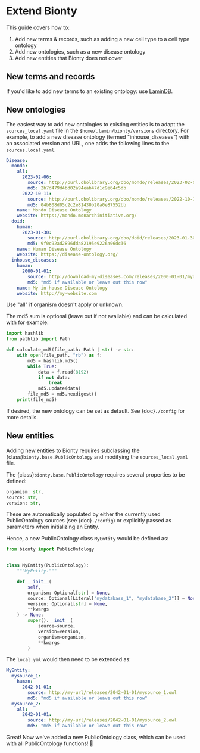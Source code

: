 # Extend Bionty

This guide covers how to:

1. Add new terms & records, such as adding a new cell type to a cell type ontology
2. Add new ontologies, such as a new disease ontology
3. Add new entities that Bionty does not cover

## New terms and records

If you'd like to add new terms to an existing ontology: use [LaminDB](https://lamin.ai/docs).

## New ontologies

The easiest way to add new ontologies to existing entities is to adapt the `sources_local.yaml` file in the `$home/.lamin/bionty/versions` directory.
For example, to add a new disease ontology (termed "inhouse_diseases") with an associated version and URL, one adds the following lines to the `sources.local.yaml`.

```yaml
Disease:
  mondo:
    all:
      2023-02-06:
        source: http://purl.obolibrary.org/obo/mondo/releases/2023-02-06/mondo.owl
        md5: 2b7d479d4bd02a94eab47d1c9e64c5db
      2022-10-11:
        source: http://purl.obolibrary.org/obo/mondo/releases/2022-10-11/mondo.owl
        md5: 04b808d05c2c2e81430b20a0e87552bb
    name: Mondo Disease Ontology
    website: https://mondo.monarchinitiative.org/
  doid:
    human:
      2023-01-30:
        source: http://purl.obolibrary.org/obo/doid/releases/2023-01-30/doid.obo
        md5: 9f0c92ad2896dda82195e9226a06dc36
    name: Human Disease Ontology
    website: https://disease-ontology.org/
  inhouse_diseases:
    human:
      2000-01-01:
        source: http://download-my-diseases.com/releases/2000-01-01/mydiseases.owl
        md5: "md5 if available or leave out this row"
    name: My in-house Disease Ontology
    website: http://my-website.com
```

Use "all" if organism doesn't apply or unknown.

The md5 sum is optional (leave out if not available) and can be calculated with for example:

```python
import hashlib
from pathlib import Path

def calculate_md5(file_path: Path | str) -> str:
    with open(file_path, "rb") as f:
        md5 = hashlib.md5()
        while True:
            data = f.read(8192)
            if not data:
                break
            md5.update(data)
        file_md5 = md5.hexdigest()
    print(file_md5)
```

If desired, the new ontology can be set as default. See {doc}`./config` for more details.

## New entities

Adding new entities to Bionty requires subclassing the {class}`bionty.base.PublicOntology` and modifying the `sources_local.yaml` file.

The {class}`bionty.base.PublicOntology` requires several properties to be defined:

```python
organism: str,
source: str,
version: str,
```

These are automatically populated by either the currently used PublicOntology sources (see {doc}`./config`) or explicitly passed as parameters when initializing an Entity.

Hence, a new PublicOntology class `MyEntity` would be defined as:

```python
from bionty import PublicOntology


class MyEntity(PublicOntology):
    """MyEntity."""

    def __init__(
        self,
        organism: Optional[str] = None,
        source: Optional[Literal["mydatabase_1", "mydatabase_2"]] = None,
        version: Optional[str] = None,
        **kwargs
    ) -> None:
        super().__init__(
            source=source,
            version=version,
            organism=organism,
            **kwargs
        )
```

The `local.yml` would then need to be extended as:

```yaml
MyEntity:
  mysource_1:
    human:
      2042-01-01:
        source: http://my-url/releases/2042-01-01/mysource_1.owl
        md5: "md5 if available or leave out this row"
  mysource_2:
    all:
      2042-01-01:
        source: http://my-url/releases/2042-01-01/mysource_2.owl
        md5: "md5 if available or leave out this row"
```

Great! Now we've added a new PublicOntology class, which can be used with all PublicOntology functions! 🎉
